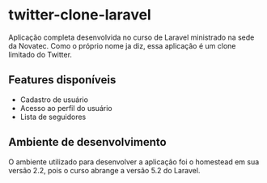 # twitter-clone-laravel

Aplicação completa desenvolvida no curso de Laravel ministrado na sede da Novatec. Como o próprio nome ja diz, essa aplicação é um clone limitado do Twitter.

## Features disponíveis

- Cadastro de usuário
- Acesso ao perfil do usuário
- Lista de seguidores

## Ambiente de desenvolvimento

O ambiente utilizado para desenvolver a aplicação foi o homestead em sua versão 2.2, pois o curso abrange a versão 5.2 do Laravel.


